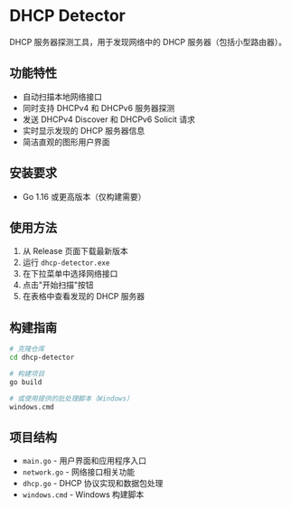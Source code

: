 # DHCP Detector

DHCP 服务器探测工具，用于发现网络中的 DHCP 服务器（包括小型路由器）。

## 功能特性

- 自动扫描本地网络接口
- 同时支持 DHCPv4 和 DHCPv6 服务器探测
- 发送 DHCPv4 Discover 和 DHCPv6 Solicit 请求
- 实时显示发现的 DHCP 服务器信息
- 简洁直观的图形用户界面

## 安装要求

- Go 1.16 或更高版本（仅构建需要）

## 使用方法

1. 从 Release 页面下载最新版本
2. 运行 `dhcp-detector.exe`
3. 在下拉菜单中选择网络接口
4. 点击"开始扫描"按钮
5. 在表格中查看发现的 DHCP 服务器

## 构建指南

```bash
# 克隆仓库
cd dhcp-detector

# 构建项目
go build

# 或使用提供的批处理脚本（Windows）
windows.cmd
```

## 项目结构

- `main.go` - 用户界面和应用程序入口
- `network.go` - 网络接口相关功能
- `dhcp.go` - DHCP 协议实现和数据包处理
- `windows.cmd` - Windows 构建脚本
